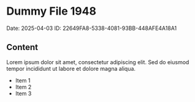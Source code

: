 # Dummy File 1948

Date: 2025-04-03
ID: 22649FA8-5338-4081-93BB-448AFE4A18A1

## Content

Lorem ipsum dolor sit amet, consectetur adipiscing elit.
Sed do eiusmod tempor incididunt ut labore et dolore magna aliqua.

* Item 1
* Item 2
* Item 3
